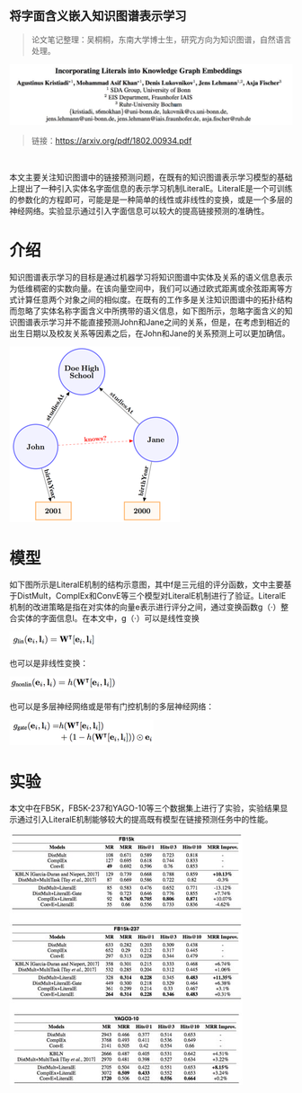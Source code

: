 
## 将字面含义嵌入知识图谱表示学习

> 论文笔记整理：吴桐桐，东南大学博士生，研究方向为知识图谱，自然语言处理。

![](img/将字面含义嵌入知识图谱表示学习.md_1.png)

> 链接：https://arxiv.org/pdf/1802.00934.pdf

 

本文主要关注知识图谱中的链接预测问题，在既有的知识图谱表示学习模型的基础上提出了一种引入实体名字面信息的表示学习机制LiteralE。LiteralE是一个可训练的参数化的方程即可，可能是是一种简单的线性或非线性的变换，或是一个多层的神经网络。实验显示通过引入字面信息可以较大的提高链接预测的准确性。

# 

# **介绍**

知识图谱表示学习的目标是通过机器学习将知识图谱中实体及关系的语义信息表示为低维稠密的实数向量。在该向量空间中，我们可以通过欧式距离或余弦距离等方式计算任意两个对象之间的相似度。在既有的工作多是关注知识图谱中的拓扑结构而忽略了实体名称字面含义中所携带的语义信息，如下图所示，忽略字面含义的知识图谱表示学习并不能直接预测John和Jane之间的关系，但是，在考虑到相近的出生日期以及校友关系等因素之后，在John和Jane的关系预测上可以更加确信。

![](img/将字面含义嵌入知识图谱表示学习.md_2.png)

# **模型**

如下图所示是LiteralE机制的结构示意图，其中f是三元组的评分函数，文中主要基于DistMult，ComplEx和ConvE等三个模型对LiteralE机制进行了验证。LiteralE机制的改进策略是指在对实体的向量e表示进行评分之间，通过变换函数g（·）整合实体的字面信息l。在本文中，g（·）可以是线性变换

![](img/将字面含义嵌入知识图谱表示学习.md_3.png)

也可以是非线性变换：

![](img/将字面含义嵌入知识图谱表示学习.md_4.png)

也可以是多层神经网络或是带有门控机制的多层神经网络：

![](img/将字面含义嵌入知识图谱表示学习.md_5.png)

# **实验**

本文中在FB5K，FB5K-237和YAGO-10等三个数据集上进行了实验，实验结果显示通过引入LiteralE机制能够较大的提高既有模型在链接预测任务中的性能。

![](img/将字面含义嵌入知识图谱表示学习.md_6.png)
